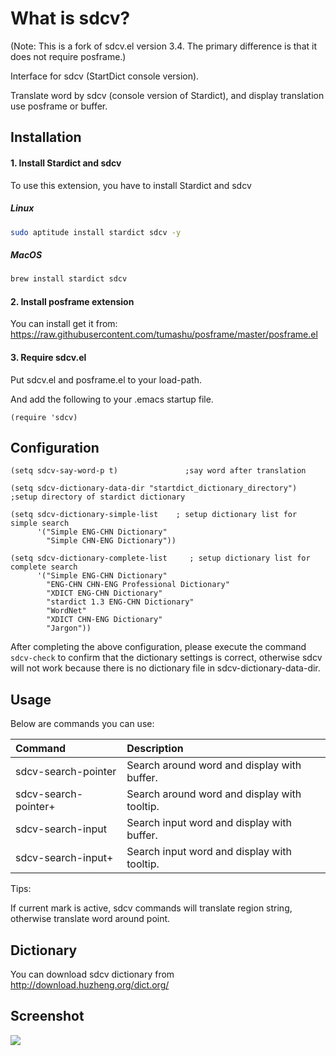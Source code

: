 # What is sdcv?

(Note: This is a fork of sdcv.el version 3.4. The primary difference is that it does not require posframe.)

Interface for sdcv (StartDict console version).

Translate word by sdcv (console version of Stardict), and display
translation use posframe or buffer.

## Installation

#### 1. Install Stardict and sdcv

To use this extension, you have to install Stardict and sdcv

##### Linux
```Bash
sudo aptitude install stardict sdcv -y
```

##### MacOS
```Bash
brew install stardict sdcv
```

#### 2. Install posframe extension

You can install get it from:
https://raw.githubusercontent.com/tumashu/posframe/master/posframe.el

#### 3. Require sdcv.el

Put sdcv.el and posframe.el to your load-path.

And add the following to your .emacs startup file.

```Elisp
(require 'sdcv)
```

## Configuration

```Elisp
(setq sdcv-say-word-p t)               ;say word after translation

(setq sdcv-dictionary-data-dir "startdict_dictionary_directory") ;setup directory of stardict dictionary

(setq sdcv-dictionary-simple-list    ; setup dictionary list for simple search
      '("Simple ENG-CHN Dictionary"
        "Simple CHN-ENG Dictionary"))

(setq sdcv-dictionary-complete-list     ; setup dictionary list for complete search
      '("Simple ENG-CHN Dictionary"
        "ENG-CHN CHN-ENG Professional Dictionary"
        "XDICT ENG-CHN Dictionary"
        "stardict 1.3 ENG-CHN Dictionary"
        "WordNet"
        "XDICT CHN-ENG Dictionary"
        "Jargon"))
```

After completing the above configuration, please execute the command ```sdcv-check```
to confirm that the dictionary settings is correct,
otherwise sdcv will not work because there is no dictionary file in sdcv-dictionary-data-dir.

## Usage

Below are commands you can use:

| Command              | Description                                  |
| :---                 | :---                                         |
| sdcv-search-pointer  | Search around word and display with buffer.  |
| sdcv-search-pointer+ | Search around word and display with tooltip. |
| sdcv-search-input    | Search input word and display with buffer.   |
| sdcv-search-input+   | Search input word and display with tooltip.  |

Tips:

If current mark is active, sdcv commands will translate
region string, otherwise translate word around point.

## Dictionary
You can download sdcv dictionary from http://download.huzheng.org/dict.org/

## Screenshot

<img src="sdcv.png">
